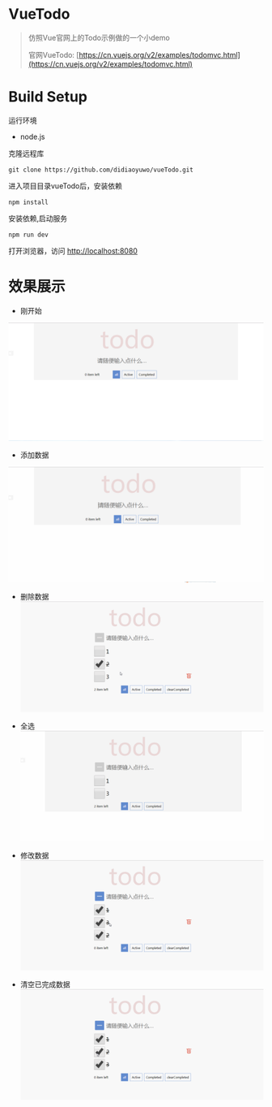 # VueTodo

> 仿照Vue官网上的Todo示例做的一个小demo
> 
> 官网VueTodo: [https://cn.vuejs.org/v2/examples/todomvc.html](https://cn.vuejs.org/v2/examples/todomvc.html)

# Build Setup

运行环境

*   node.js

克隆远程库

```
git clone https://github.com/didiaoyuwo/vueTodo.git
```

进入项目目录vueTodo后，安装依赖

```
npm install 
 ```

安装依赖,启动服务

```
npm run dev
```

打开浏览器，访问 [http://localhost:8080](http://localhost:8080)

# 效果展示

*   刚开始

![Image text](https://github.com/didiaoyuwo/Project-gif/blob/master/vueTodo/start.png?raw=true)

*   添加数据

![Image text](https://github.com/didiaoyuwo/Project-gif/blob/master/vueTodo/add.gif?raw=true)

*   删除数据
![Image text](https://github.com/didiaoyuwo/Project-gif/blob/master/vueTodo/delete.gif?raw=true)

*   全选
![Image text](https://github.com/didiaoyuwo/Project-gif/blob/master/vueTodo/selectall.gif?raw=true)

*   修改数据
![Image text](https://github.com/didiaoyuwo/Project-gif/blob/master/vueTodo/edit.gif?raw=true)

*   清空已完成数据
![Image text](https://github.com/didiaoyuwo/Project-gif/blob/master/vueTodo/clear.gif?raw=true)
